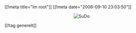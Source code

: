 [[!meta  title="Im root"]]
[[!meta  date="2006-09-10 23:03:50"]]
<div align="center"><img id="image330" src="http://pjatt.net/images/2006/09/sudo.gif" alt="SuDo"  /></div>

[[!tag  generelt]]